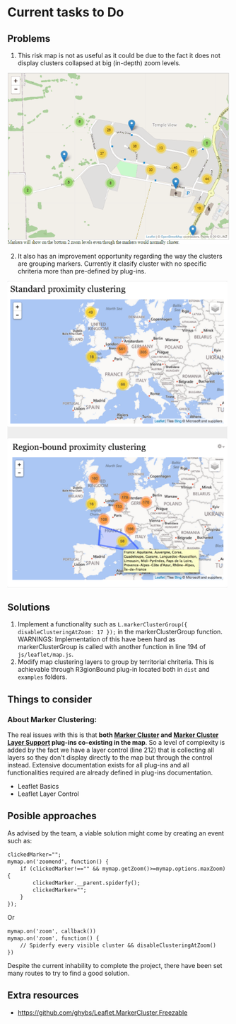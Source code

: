 # Current tasks to Do

## Problems

1. This risk map is not as useful as it could be due to the fact it does not display clusters collapsed at big (in-depth) zoom levels.

![Zoom Example](./disableZoomExample.gif)

2. It also has an improvement opportunity regarding the way the clusters are grouping markers. Currently it clasify cluster with no specific chriteria more than pre-defined by plug-ins.

![RegionBound Example](./regionBoundExample.png)

## Solutions

1. Implement a functionality such as ```L.markerClusterGroup({ disableClusteringAtZoom: 17 });``` in the markerClusterGroup function. WARNINGS: Implementation of this have been hard as markerClusterGroup is called with another function in line 194 of ```js/leaflet/map.js```.
2. Modify map clustering layers to group by territorial chriteria. This is achievable through R3gionBound plug-in located both in ```dist``` and ```examples``` folders.

## Things to consider

### About Marker Clustering:

The real issues with this is that **both [Marker Cluster](https://github.com/Leaflet/Leaflet.markercluster) and [Marker Cluster Layer Support](https://github.com/ghybs/Leaflet.MarkerCluster.LayerSupport) plug-ins co-existing in the map**. So a level of complexity is added by the fact we have a layer control (line 212) that is collecting all layers so they don't display directly to the map but through the control instead. Extensive documentation exists for all plug-ins and all functionalities required are already defined in plug-ins documentation.

- Leaflet Basics
- Leaflet Layer Control

## Posible approaches

As advised by the team, a viable solution might come by creating an event such as:

```
clickedMarker="";
mymap.on('zoomend', function() {
    if (clickedMarker!=="" && mymap.getZoom()>=mymap.options.maxZoom) {
        clickedMarker.__parent.spiderfy();
        clickedMarker="";
    }
});
```

Or

```
mymap.on('zoom', callback())
mymap.on('zoom', function() {
    // Spiderfy every visible cluster && disableClusteringAtZoom()
})
```

Despite the current inhability to complete the project, there have been set many routes to try to find a good solution.

## Extra resources

- https://github.com/ghybs/Leaflet.MarkerCluster.Freezable
